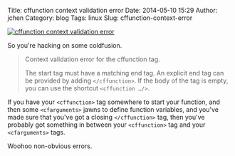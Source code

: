 Title: cffunction context validation error
Date: 2014-05-10 15:29
Author: jchen
Category: blog
Tags: linux
Slug: cffunction-context-error

[![cffunction context validation error](/thumbs/cffunction_context_validation_thumbnail_wide.png)](/img/cffunction_context_validation.png)

So you're hacking on some coldfusion.

> Context validation error for the cffunction tag.
> 
> The start tag must have a matching end tag. An explicit end tag can be provided
> by adding `</cffunction>`. If the body of the tag is empty, you can use the
> shortcut `<cffunction …/>`.

If you have your `<cffunction>` tag somewhere to start your function, and then
some `<cfarguments>` jawns to define function variables, and you've made sure
that you've got a closing `</cffunction>` tag, then you've probably got
something in between your `<cffunction>` tag and your `<cfarguments>` tags.

Woohoo non-obvious errors.
